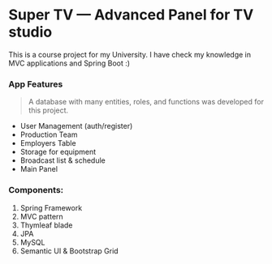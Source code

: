 # Super TV — Advanced Panel for TV studio
This is a course project for my University.
I have check my knowledge in MVC applications and Spring Boot :)

### App Features
> A database with many entities, roles, and functions was developed for this project.
- User Management (auth/register)
- Production Team
- Employers Table
- Storage for equipment
- Broadcast list & schedule
- Main Panel

### Components:
1. Spring Framework
2. MVC pattern
3. Thymleaf blade
4. JPA
5. MySQL
6. Semantic UI & Bootstrap Grid
